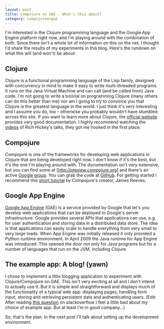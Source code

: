 ```yaml
---
layout: post
title: Compojure on GAE - What's this about?
category: compojureongae
---
```


I'm interested in the Clojure programming language and the Google App
Engine platform right now, and I'm playing around  with the
combination of both.  Since there isn't a whole lot of information on
this on  the net, I thought I'd share the results of my experiments in
this blog. Here's the rundown on what this will (and won't) be about:

## Clojure

Clojure is a functional programming language of the Lisp family,
designed with concurrency in mind to make it easy to write
multi-threaded programs. It runs on the Java Virtual Machine and can
call (and be called from) Java code. I'm not going to write a tutorial
on programming Clojure (many others can do this better than me) nor am
I going to try to convince you that Clojure is the greatest language
in the world. I just think it's very interesting and I assume you do,
too - otherwise you probably wouldn't have stumbled across this
site. If you want to learn more about Clojure, the [official
website](http://www.clojure.org) 
provides very good documentation. I highly recommend watching the
[videos](http://clojure.blip.tv/) of Rich 
Hickey's talks, they got me hooked in the first place. 

## Compojure

Compojure is one of the frameworks for developing web applications in
Clojure that are being developed right now. I don't know if it's the
best, but it's the one I'm playing around with. The documentation
isn't very extensive, but you can find some at [http://preview.compojure.org] and there's an active [Google group](http://groups.google.com/group/compojure). You can grab the code at [GitHub](http://github.com/weavejester/compojure). For getting started I recommend this [short tutorial](http://groups.google.com/group/compojure/browse_thread/thread/3c507da23540da6e) by Compojure's creator, James Reeves.

## Google App Engine

[Google App Engine](http://appengine.google.com/) (GAE) is a service provided by Google that let's you develop web applications that can be deployed to Google's server infrastructure. Google provides several APIs that applications can use, e.g. for user authentication and storing data in a distributed data store. The idea is that applications can easily scale to handle everything from very small to very large loads. When App Engine was initially released it only provided a Python runtime environment. In April 2009 the Java runtime for App Engine was introduced. This opened the door not only for Java programs but for a number of languages that run on the JVM, including Clojure.

## The example app: A blog! (yawn)

I chose to implement a little blogging application to experiment with Clojure/Compojure on GAE. This isn't very exciting at all and I don't intend to actually use it. But it is simple and straightforward and displays much of the functionality of a typical web app: displaying pages, handling form input, storing and retrieving persistent data and authenticating users. (Edit: After reading [this question](http://stackoverflow.com/questions/471940/why-does-every-man-and-his-dog-want-to-code-a-blogging-engine) on stackoverflow I feel a little bad about my choice of example app. But at least I'm in good company...)

So, that's the plan. In the next post I'll talk about setting up the development environment.
